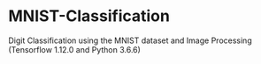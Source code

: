 # MNIST-Classification
Digit Classification using the MNIST dataset and Image Processing (Tensorflow 1.12.0 and Python 3.6.6)
